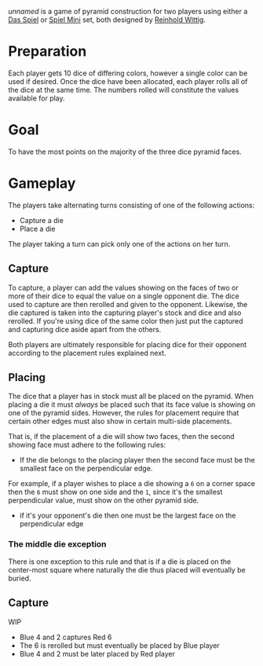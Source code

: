 *unnamed* is a game of pyramid construction for two players using either a [Das Spiel](http://boardgamegeek.com/boardgame/2229/spiel) or [Spiel Mini](http://boardgamegeek.com/boardgame/110073/spiel-mini) set, both designed by [Reinhold Wittig](http://www.perlhuhn.de/).

Preparation
===========

Each player gets 10 dice of differing colors, however a single color can be used if desired.  Once the dice have been allocated, each player rolls all of the dice at the same time.  The numbers rolled will constitute the values available for play.

Goal
====

To have the most points on the majority of the three dice pyramid faces.

Gameplay
========

The players take alternating turns consisting of one of the following actions:

 * Capture a die
 * Place a die
 
The player taking a turn can pick only one of the actions on her turn.

Capture
-------

To capture, a player can add the values showing on the faces of two or more of their dice to equal the value on a single opponent die.  The dice used to capture are then rerolled and given to the opponent.  Likewise, the die captured is taken into the capturing player's stock and dice and also rerolled.  If you're using dice of the same color then just put the captured and capturing dice aside apart from the others.

Both players are ultimately responsible for placing dice for their opponent according to the placement rules explained next.

Placing
-------

The dice that a player has in stock must all be placed on the pyramid.  When placing a die it must *always* be placed such that its face value is showing on one of the pyramid sides.  However, the rules for placement require that certain other edges must also show in certain multi-side placements.

That is, if the placement of a die will show two faces, then the second showing face must adhere to the following rules:

  - If the die belongs to the placing player then the second face must 
    be the smallest face on the perpendicular edge.

For example, if a player wishes to place a die showing a `6` on a corner space then the `6` must show on one side and the `1`, since it's the smallest perpendicular value, must show on the other pyramid side.

  - if it's your opponent's die then one must be the
    largest face on the perpendicular edge

### The middle die exception

There is one exception to this rule and that is if a die is placed on the center-most square where naturally the die thus placed will eventually be buried.  

Capture
-------

WIP

- Blue 4 and 2 captures Red 6
- The 6 is rerolled but must eventually be placed by Blue player
- Blue 4 and 2 must be later placed by Red player
